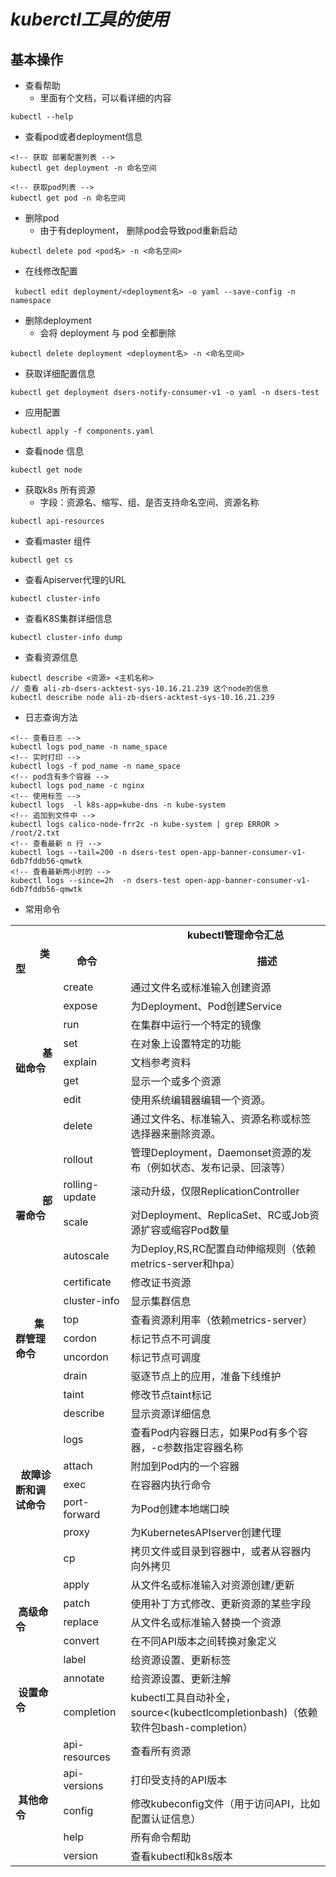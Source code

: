 # *kuberctl工具的使用*
## 基本操作
- 查看帮助
  - 里面有个文档，可以看详细的内容
```
kubectl --help
```
- 查看pod或者deployment信息
```
<!-- 获取 部署配置列表 -->
kubectl get deployment -n 命名空间

<!-- 获取pod列表 -->
kubectl get pod -n 命名空间
```
- 删除pod
  - 由于有deployment， 删除pod会导致pod重新启动
```
kubectl delete pod <pod名> -n <命名空间>
```
- 在线修改配置
```
 kubectl edit deployment/<deployment名> -o yaml --save-config -n namespace
```
- 删除deployment
  - 会将 deployment 与 pod 全都删除
```
kubectl delete deployment <deployment名> -n <命名空间>
```

- 获取详细配置信息
```
kubectl get deployment dsers-notify-consumer-v1 -o yaml -n dsers-test
```

- 应用配置
```
kubectl apply -f components.yaml
```

- 查看node 信息
```
kubectl get node
```

- 获取k8s 所有资源
  - 字段：资源名、缩写、组、是否支持命名空间、资源名称
```
kubectl api-resources
```

- 查看master 组件
```
kubectl get cs
```
-  查看Apiserver代理的URL
```
kubectl cluster-info
```
- 查看K8S集群详细信息
```
kubectl cluster-info dump
```
- 查看资源信息
```
kubectl describe <资源> <主机名称>
// 查看 ali-zb-dsers-acktest-sys-10.16.21.239 这个node的信息
kubectl describe node ali-zb-dsers-acktest-sys-10.16.21.239
```

- 日志查询方法
```
<!-- 查看日志 -->
kubectl logs pod_name -n name_space
<!-- 实时打印 -->
kubectl logs -f pod_name -n name_space
<!-- pod含有多个容器 -->
kubectl logs pod_name -c nginx
<!-- 使用标签 -->
kubectl logs  -l k8s-app=kube-dns -n kube-system
<!-- 追加到文件中 -->
kubectl logs calico-node-frr2c -n kube-system | grep ERROR > /root/2.txt
<!-- 查看最新 n 行 -->
kubectl logs --tail=200 -n dsers-test open-app-banner-consumer-v1-6db7fddb56-qmwtk
<!-- 查看最新两小时的 -->
kubectl logs --since=2h  -n dsers-test open-app-banner-consumer-v1-6db7fddb56-qmwtk
```

- 常用命令
<div class="table-box">
    <table align="center">
        <tbody>
            <tr>
                <td colspan="3">&nbsp; &nbsp; &nbsp; &nbsp; &nbsp; &nbsp; &nbsp; &nbsp; &nbsp; &nbsp; &nbsp; &nbsp;
                    &nbsp; &nbsp; &nbsp; &nbsp; &nbsp; &nbsp; &nbsp; &nbsp; &nbsp; &nbsp; &nbsp; &nbsp; &nbsp; &nbsp;
                    &nbsp; &nbsp; &nbsp; &nbsp; &nbsp; &nbsp; <strong>kubectl管理命令汇总</strong></td>
            </tr>
            <tr>
                <td style="width:153px;"><strong>&nbsp; &nbsp; &nbsp; &nbsp; &nbsp;类型</strong></td>
                <td style="width:111px;"><strong>&nbsp; &nbsp; &nbsp;命令</strong></td>
                <td style="width:424px;"><strong>&nbsp; &nbsp; &nbsp; &nbsp; &nbsp; &nbsp; &nbsp; &nbsp; &nbsp; &nbsp;
                        &nbsp; &nbsp; &nbsp; &nbsp; &nbsp; &nbsp; &nbsp; &nbsp; &nbsp; &nbsp; &nbsp; &nbsp; &nbsp;
                        &nbsp;描述</strong></td>
            </tr>
            <tr>
                <td rowspan="8" style="width:153px;"><strong>&nbsp; &nbsp; &nbsp; &nbsp; &nbsp; 基础命令</strong></td>
                <td style="width:111px;">create</td>
                <td style="width:424px;">通过文件名或标准输入创建资源</td>
            </tr>
            <tr>
                <td style="width:111px;">expose</td>
                <td style="width:424px;">为Deployment、Pod创建Service</td>
            </tr>
            <tr>
                <td style="width:111px;">run</td>
                <td style="width:424px;">在集群中运行一个特定的镜像</td>
            </tr>
            <tr>
                <td style="width:111px;">set</td>
                <td style="width:424px;">在对象上设置特定的功能</td>
            </tr>
            <tr>
                <td style="width:111px;">explain</td>
                <td style="width:424px;">文档参考资料</td>
            </tr>
            <tr>
                <td style="width:111px;">get</td>
                <td style="width:424px;">显示一个或多个资源</td>
            </tr>
            <tr>
                <td style="width:111px;">edit</td>
                <td style="width:424px;">使用系统编辑器编辑一个资源。</td>
            </tr>
            <tr>
                <td style="width:111px;">delete</td>
                <td style="width:424px;">通过文件名、标准输入、资源名称或标签选择器来删除资源。</td>
            </tr>
            <tr>
                <td rowspan="4" style="width:153px;"><strong>&nbsp; &nbsp; &nbsp; &nbsp; &nbsp; 部署命令</strong></td>
                <td style="width:111px;">rollout</td>
                <td style="width:424px;">管理Deployment，Daemonset资源的发布（例如状态、发布记录、回滚等）</td>
            </tr>
            <tr>
                <td style="width:111px;">rolling-update</td>
                <td style="width:424px;">滚动升级，仅限ReplicationController</td>
            </tr>
            <tr>
                <td style="width:111px;">scale</td>
                <td style="width:424px;">对Deployment、ReplicaSet、RC或Job资源扩容或缩容Pod数量</td>
            </tr>
            <tr>
                <td style="width:111px;">autoscale</td>
                <td style="width:424px;">为Deploy,RS,RC配置自动伸缩规则（依赖metrics-server和hpa）</td>
            </tr>
            <tr>
                <td rowspan="7" style="width:153px;"><strong>&nbsp; &nbsp; &nbsp; &nbsp;集群管理命令</strong></td>
                <td style="width:111px;">certificate</td>
                <td style="width:424px;">修改证书资源</td>
            </tr>
            <tr>
                <td style="width:111px;">cluster-info</td>
                <td style="width:424px;">显示集群信息</td>
            </tr>
            <tr>
                <td style="width:111px;">top</td>
                <td style="width:424px;">查看资源利用率（依赖metrics-server）</td>
            </tr>
            <tr>
                <td style="width:111px;">cordon</td>
                <td style="width:424px;">标记节点不可调度</td>
            </tr>
            <tr>
                <td style="width:111px;">uncordon</td>
                <td style="width:424px;">标记节点可调度</td>
            </tr>
            <tr>
                <td style="width:111px;">drain</td>
                <td style="width:424px;">驱逐节点上的应用，准备下线维护</td>
            </tr>
            <tr>
                <td style="width:111px;">taint</td>
                <td style="width:424px;">修改节点taint标记</td>
            </tr>
            <tr>
                <td rowspan="7" style="width:153px;"><strong>&nbsp; 故障诊断和调试命令</strong></td>
                <td style="width:111px;">describe</td>
                <td style="width:424px;">显示资源详细信息</td>
            </tr>
            <tr>
                <td style="width:111px;">logs</td>
                <td style="width:424px;">查看Pod内容器日志，如果Pod有多个容器，-c参数指定容器名称</td>
            </tr>
            <tr>
                <td style="width:111px;">attach</td>
                <td style="width:424px;">附加到Pod内的一个容器</td>
            </tr>
            <tr>
                <td style="width:111px;">exec</td>
                <td style="width:424px;">在容器内执行命令</td>
            </tr>
            <tr>
                <td style="width:111px;">port-forward</td>
                <td style="width:424px;">为Pod创建本地端口映</td>
            </tr>
            <tr>
                <td style="width:111px;">proxy</td>
                <td style="width:424px;">为KubernetesAPIserver创建代理</td>
            </tr>
            <tr>
                <td style="width:111px;">cp</td>
                <td style="width:424px;">拷贝文件或目录到容器中，或者从容器内向外拷贝</td>
            </tr>
            <tr>
                <td rowspan="4" style="width:153px;"><strong>&nbsp; &nbsp; &nbsp; &nbsp; &nbsp; &nbsp;高级命令</strong></td>
                <td style="width:111px;">apply</td>
                <td style="width:424px;">从文件名或标准输入对资源创建/更新</td>
            </tr>
            <tr>
                <td style="width:111px;">patch</td>
                <td style="width:424px;">使用补丁方式修改、更新资源的某些字段</td>
            </tr>
            <tr>
                <td style="width:111px;">replace</td>
                <td style="width:424px;">从文件名或标准输入替换一个资源</td>
            </tr>
            <tr>
                <td style="width:111px;">convert</td>
                <td style="width:424px;">在不同API版本之间转换对象定义</td>
            </tr>
            <tr>
                <td rowspan="3" style="width:153px;"><strong>&nbsp; &nbsp; &nbsp; &nbsp; &nbsp; &nbsp;设置命令</strong></td>
                <td style="width:111px;">label</td>
                <td style="width:424px;">给资源设置、更新标签</td>
            </tr>
            <tr>
                <td style="width:111px;">annotate</td>
                <td style="width:424px;">给资源设置、更新注解</td>
            </tr>
            <tr>
                <td style="width:111px;">completion</td>
                <td style="width:424px;">kubectl工具自动补全，source&lt;(kubectlcompletionbash)（依赖软件包bash-completion）</td>
            </tr>
            <tr>
                <td rowspan="5" style="width:153px;"><strong>&nbsp; &nbsp; &nbsp; &nbsp; &nbsp; &nbsp;其他命令</strong></td>
                <td style="width:111px;">api-resources</td>
                <td style="width:424px;">查看所有资源</td>
            </tr>
            <tr>
                <td style="width:111px;">api-versions</td>
                <td style="width:424px;">打印受支持的API版本</td>
            </tr>
            <tr>
                <td style="width:111px;">config</td>
                <td style="width:424px;">修改kubeconfig文件（用于访问API，比如配置认证信息）</td>
            </tr>
            <tr>
                <td style="width:111px;">help</td>
                <td style="width:424px;">所有命令帮助</td>
            </tr>
            <tr>
                <td style="width:111px;">version</td>
                <td style="width:424px;">查看kubectl和k8s版本</td>
            </tr>
        </tbody>
    </table>
</div>